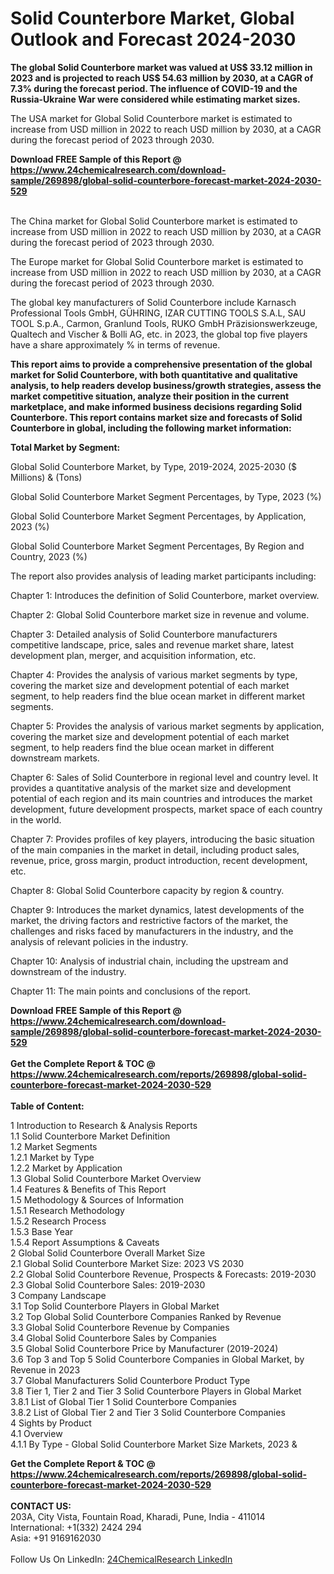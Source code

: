 <h1>Solid Counterbore Market, Global Outlook and Forecast 2024-2030</h1><p><strong>The global Solid Counterbore market was valued at US$ 33.12 million in 2023 and is projected to reach US$ 54.63 million by 2030, at a CAGR of 7.3% during the forecast period. The influence of COVID-19 and the Russia-Ukraine War were considered while estimating market sizes.</strong></p><p>
</p><p>The USA market for Global Solid Counterbore market is estimated to increase from USD million in 2022 to reach USD million by 2030, at a CAGR during the forecast period of 2023 through 2030.</p><div><b>Download FREE Sample of this Report @ 
            <a href="https://www.24chemicalresearch.com/download-sample/269898/global-solid-counterbore-forecast-market-2024-2030-529">
            https://www.24chemicalresearch.com/download-sample/269898/global-solid-counterbore-forecast-market-2024-2030-529</a></b></div><br><p>
</p><p>The China market for Global Solid Counterbore market is estimated to increase from USD million in 2022 to reach USD million by 2030, at a CAGR during the forecast period of 2023 through 2030.</p><p>
</p><p>The Europe market for Global Solid Counterbore market is estimated to increase from USD million in 2022 to reach USD million by 2030, at a CAGR during the forecast period of 2023 through 2030.</p><p>
</p><p>The global key manufacturers of Solid Counterbore include Karnasch Professional Tools GmbH, GÜHRING, IZAR CUTTING TOOLS S.A.L, SAU TOOL S.p.A., Carmon, Granlund Tools, RUKO GmbH Präzisionswerkzeuge, Qualtech and Vischer &amp; Bolli AG, etc. in 2023, the global top five players have a share approximately % in terms of revenue.</p><p>
<strong>This report aims to provide a comprehensive presentation of the global market for Solid Counterbore, with both quantitative and qualitative analysis, to help readers develop business/growth strategies, assess the market competitive situation, analyze their position in the current marketplace, and make informed business decisions regarding Solid Counterbore. This report contains market size and forecasts of Solid Counterbore in global, including the following market information:</strong></p><p>
</p><p>
<strong>Total Market by Segment:</strong></p><p>
Global Solid Counterbore Market, by Type, 2019-2024, 2025-2030 ($ Millions) &amp; (Tons)</p><p>
Global Solid Counterbore Market Segment Percentages, by Type, 2023 (%)</p><p>
</p><p>
Global Solid Counterbore Market Segment Percentages, by Application, 2023 (%)</p><p>
</p><p>
Global Solid Counterbore Market Segment Percentages, By Region and Country, 2023 (%)</p><p>
</p><p>
The report also provides analysis of leading market participants including:</p><p>
</p><p>
</p><p>
Chapter 1: Introduces the definition of Solid Counterbore, market overview.</p><p>
Chapter 2: Global Solid Counterbore market size in revenue and volume.</p><p>
Chapter 3: Detailed analysis of Solid Counterbore manufacturers competitive landscape, price, sales and revenue market share, latest development plan, merger, and acquisition information, etc.</p><p>
Chapter 4: Provides the analysis of various market segments by type, covering the market size and development potential of each market segment, to help readers find the blue ocean market in different market segments.</p><p>
Chapter 5: Provides the analysis of various market segments by application, covering the market size and development potential of each market segment, to help readers find the blue ocean market in different downstream markets.</p><p>
Chapter 6: Sales of Solid Counterbore in regional level and country level. It provides a quantitative analysis of the market size and development potential of each region and its main countries and introduces the market development, future development prospects, market space of each country in the world.</p><p>
Chapter 7: Provides profiles of key players, introducing the basic situation of the main companies in the market in detail, including product sales, revenue, price, gross margin, product introduction, recent development, etc.</p><p>
Chapter 8: Global Solid Counterbore capacity by region &amp; country.</p><p>
Chapter 9: Introduces the market dynamics, latest developments of the market, the driving factors and restrictive factors of the market, the challenges and risks faced by manufacturers in the industry, and the analysis of relevant policies in the industry.</p><p>
Chapter 10: Analysis of industrial chain, including the upstream and downstream of the industry.</p><p>
Chapter 11: The main points and conclusions of the report.</p><div><b>Download FREE Sample of this Report @ 
            <a href="https://www.24chemicalresearch.com/download-sample/269898/global-solid-counterbore-forecast-market-2024-2030-529">
            https://www.24chemicalresearch.com/download-sample/269898/global-solid-counterbore-forecast-market-2024-2030-529</a></b></div><br><div><b>Get the Complete Report & TOC @ 
            <a href="https://www.24chemicalresearch.com/reports/269898/global-solid-counterbore-forecast-market-2024-2030-529">
            https://www.24chemicalresearch.com/reports/269898/global-solid-counterbore-forecast-market-2024-2030-529</a></b></div><br>
            <b>Table of Content:</b><p>1 Introduction to Research & Analysis Reports<br />
    1.1 Solid Counterbore Market Definition<br />
    1.2 Market Segments<br />
        1.2.1 Market by Type<br />
        1.2.2 Market by Application<br />
    1.3 Global Solid Counterbore Market Overview<br />
    1.4 Features & Benefits of This Report<br />
    1.5 Methodology & Sources of Information<br />
        1.5.1 Research Methodology<br />
        1.5.2 Research Process<br />
        1.5.3 Base Year<br />
        1.5.4 Report Assumptions & Caveats<br />
2 Global Solid Counterbore Overall Market Size<br />
    2.1 Global Solid Counterbore Market Size: 2023 VS 2030<br />
    2.2 Global Solid Counterbore Revenue, Prospects & Forecasts: 2019-2030<br />
    2.3 Global Solid Counterbore Sales: 2019-2030<br />
3 Company Landscape<br />
    3.1 Top Solid Counterbore Players in Global Market<br />
    3.2 Top Global Solid Counterbore Companies Ranked by Revenue<br />
    3.3 Global Solid Counterbore Revenue by Companies<br />
    3.4 Global Solid Counterbore Sales by Companies<br />
    3.5 Global Solid Counterbore Price by Manufacturer (2019-2024)<br />
    3.6 Top 3 and Top 5 Solid Counterbore Companies in Global Market, by Revenue in 2023<br />
    3.7 Global Manufacturers Solid Counterbore Product Type<br />
    3.8 Tier 1, Tier 2 and Tier 3 Solid Counterbore Players in Global Market<br />
        3.8.1 List of Global Tier 1 Solid Counterbore Companies<br />
        3.8.2 List of Global Tier 2 and Tier 3 Solid Counterbore Companies<br />
4 Sights by Product<br />
    4.1 Overview<br />
        4.1.1 By Type - Global Solid Counterbore Market Size Markets, 2023 &</p><div><b>Get the Complete Report & TOC @ 
            <a href="https://www.24chemicalresearch.com/reports/269898/global-solid-counterbore-forecast-market-2024-2030-529">
            https://www.24chemicalresearch.com/reports/269898/global-solid-counterbore-forecast-market-2024-2030-529</a></b></div><br><b>CONTACT US:</b><br>
            203A, City Vista, Fountain Road, Kharadi, Pune, India - 411014<br>
            International: +1(332) 2424 294<br>
            Asia: +91 9169162030 <br><br>
            Follow Us On LinkedIn: <a href="https://www.linkedin.com/company/24chemicalresearch/">24ChemicalResearch LinkedIn</a>